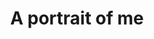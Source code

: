 ---
pid: fs381
title: A portrait of me
location_transcription: on a billboard downtown
coordinates: "[-75.162112276292, 39.958142204059]"
zipcode: 
gen_neighborhood: 
neighborhood: 
outside_phl: 
age: '10'
age_range: 6-13
instagram: 
image_file_name: fs_381.jpg
proposal_transcription: Portrait of girl with heart balloons and sun.
topic: Uplifting,Women,Love
topic_summary: 0, 0, 0, 0
type: Billboard
keywords_other: Portrait, Me, Self-Love, Individual
credit: Chloe
image_labels: 
twitter: 
facebook: 
permalink: "/monuments/fs381/"
layout: item-page
---